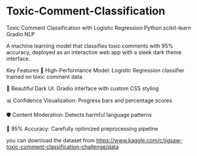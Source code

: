 # Toxic-Comment-Classification
Toxic Comment Classification with Logistic Regression
Python
scikit-learn
Gradio
NLP

A machine learning model that classifies toxic comments with 95% accuracy, deployed as an interactive web app with a sleek dark theme interface.

Key Features
🚀 High-Performance Model: Logistic Regression classifier trained on toxic comment data

🎨 Beautiful Dark UI: Gradio interface with custom CSS styling

📊 Confidence Visualization: Progress bars and percentage scores

🛡️ Content Moderation: Detects harmful language patterns

🎯 95% Accuracy: Carefully optimized preprocessing pipeline

you can download the dataset from https://www.kaggle.com/c/jigsaw-toxic-comment-classification-challenge/data
